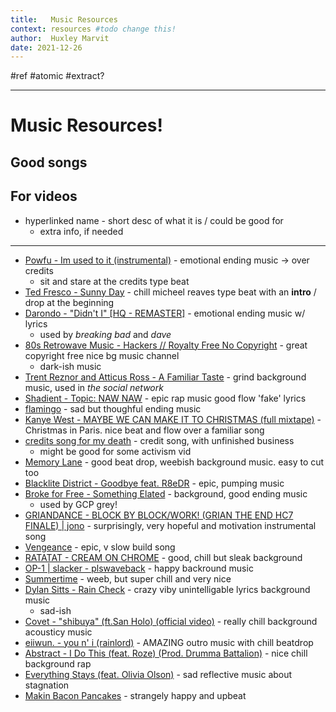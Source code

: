 ```yaml
---
title:   Music Resources
context: resources #todo change this!
author:  Huxley Marvit
date: 2021-12-26
---
```


 #ref #atomic 
 #extract?

***

# Music Resources!

## Good songs


## For videos

- hyperlinked name - short desc of what it is / could be good for
	- extra info, if needed
	

***

- [Powfu - Im used to it (instrumental)](https://www.youtube.com/watch?v=gWPj2O6Ojjw) - emotional ending music -> over credits
	- sit and stare at the credits type beat
- [Ted Fresco - Sunny Day](https://www.youtube.com/watch?v=AZbk1Y2D2UY&ab_channel=3starz) - chill micheel reaves type beat with an **intro** / drop at the beginning
- [Darondo - "Didn't I" [HQ - REMASTER]](https://www.youtube.com/watch?v=PZqQT5904_U) - emotional ending music w/ lyrics
	- used by *breaking bad* and *dave*
- [80s Retrowave Music - Hackers // Royalty Free No Copyright](https://www.youtube.com/watch?v=NZ4Of3lID84) - great copyright free nice bg music channel
	- dark-ish music
- [Trent Reznor and Atticus Ross - A Familiar Taste](https://www.youtube.com/watch?v=ADLJN3fUAX4) - grind background music, used in *the social network*
- [Shadient - Topic: NAW NAW](https://www.youtube.com/watch?v=RYgDYTZo1u8) - epic rap music good flow 'fake' lyrics
- [flamingo](https://andrewtaylor.bandcamp.com/track/flamingo)  - sad but thoughful ending music
- [Kanye West - MAYBE WE CAN MAKE IT TO CHRISTMAS (full mixtape)]( https://www.youtube.com/watch?v=tweYLRAU9BU&t=394s&ab_channel=toastydigital) - Christmas in Paris. nice beat and flow over a familiar song
- [credits song for my death](https://www.youtube.com/watch?v=urxeNbBc1nk) - credit song, with unfinished business
	- might be good for some activism vid
- [Memory Lane](https://www.youtube.com/watch?v=1buCERP_zOo&ab_channel=AcesToAces-Topic) - good beat drop, weebish background music. easy to cut too
- [Blacklite District - Goodbye feat. R8eDR](https://www.youtube.com/watch?v=cgDiyRp2tNs) - epic, pumping music
- [Broke for Free - Something Elated](https://www.youtube.com/watch?v=kxh4S2A8Q4U) - background, good ending music
	- used by GCP grey!
- [GRIANDANCE - BLOCK BY BLOCK/WORK! (GRIAN THE END HC7 FINALE) | jono](https://www.youtube.com/watch?v=bBksFSJEkGw&ab_channel=jonojono) - surprisingly, very hopeful and motivation instrumental song
- [Vengeance](https://www.youtube.com/watch?v=pQGPEEKRrUI&ab_channel=ZackHemsey-Topic) - epic, v slow build song
- [RATATAT - CREAM ON CHROME](https://www.youtube.com/watch?v=xlcywgEMuGI&ab_channel=ratatatmusicratatatmusicVerified) - good, chill but sleak background
- [OP-1 | slacker - plswaveback](https://www.youtube.com/watch?v=TyXoFG-HPQs) - happy backround music
- [Summertime](https://www.youtube.com/watch?v=ymwtuzIdhfY) - weeb, but super chill and very nice
- [Dylan Sitts - Rain Check](https://www.youtube.com/watch?v=qZIbwNAmRjQ) -  crazy viby unintelligable lyrics background music
	-  sad-ish
- [Covet - "shibuya" (ft.San Holo) (official video)](https://www.youtube.com/watch?v=RXGwVJCdV6A) -  really chill background acousticy music
- [eiiwun. - you n' i (rainlord)](https://www.youtube.com/watch?v=2UdIXgrRyco) - AMAZING outro music with chill beatdrop
- [Abstract - I Do This (feat. Roze) (Prod. Drumma Battalion)](https://www.youtube.com/watch?v=fxeAVT__bY8&ab_channel=SwagyTracks) - nice chill background rap
-  [Everything Stays (feat. Olivia Olson)](https://www.youtube.com/watch?v=Lr0UOKd1dd0) - sad reflective music about stagnation
-  [Makin Bacon Pancakes](https://www.youtube.com/watch?v=4W5Ol1EqR7o&ab_channel=GunterTheEvilPenguin) - strangely happy and upbeat 






























